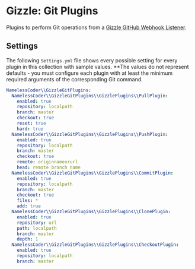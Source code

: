 Gizzle: Git Plugins
===================

Plugins to perform Git operations from a [Gizzle GitHub Webhook Listener](https://github.com/NamelessCoder/gizzle).

Settings
--------

The following `Settings.yml` file shows every possible setting for every plugin in this collection with sample values. **The values do not represent defaults - you must configure each plugin with at least the minimum required arguments of the corresponding Git command.

```yaml
NamelessCoder\\GizzleGitPlugins:
  NamelessCoder\\GizzleGitPlugins\\GizzlePlugins\\PullPlugin:
    enabled: true
    repository: localpath
    branch: master
    checkout: true
    reset: true
    hard: true
  NamelessCoder\\GizzleGitPlugins\\GizzlePlugins\\PushPlugin:
    enabled: true
    repository: localpath
    branch: master
    checkout: true
    remote: originnameorurl
    head: remote branch name
  NamelessCoder\\GizzleGitPlugins\\GizzlePlugins\\CommitPlugin:
    enabled: true
    repository: localpath
    branch: master
    checkout: true
    files: *
    add: true
  NamelessCoder\\GizzleGitPlugins\\GizzlePlugins\\ClonePlugin:
    enabled: true
    repository: url
    path: localpath
    branch: master
    depth: 1
  NamelessCoder\\GizzleGitPlugins\\GizzlePlugins\\CheckoutPlugin:
    enabled: true
    repository: localpath
    branch: master
```
